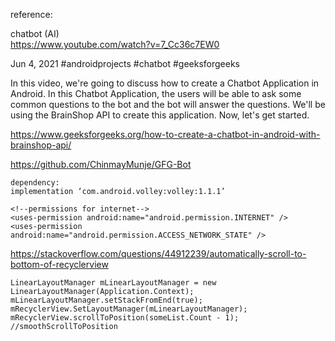 reference: 

chatbot (AI)  
https://www.youtube.com/watch?v=7_Cc36c7EW0

Jun 4, 2021  #androidprojects #chatbot #geeksforgeeks

In this video, we're going to discuss how to create a Chatbot Application in Android. In this Chatbot Application, the users will be able to ask some common questions to the bot and the bot will answer the questions. We'll be using the BrainShop API to create this application. Now, let's get started.

https://www.geeksforgeeks.org/how-to-create-a-chatbot-in-android-with-brainshop-api/

https://github.com/ChinmayMunje/GFG-Bot

```
dependency:   
implementation ‘com.android.volley:volley:1.1.1’
 
<!--permissions for internet-->  
<uses-permission android:name="android.permission.INTERNET" />  
<uses-permission android:name="android.permission.ACCESS_NETWORK_STATE" />  
```



https://stackoverflow.com/questions/44912239/automatically-scroll-to-bottom-of-recyclerview

```
LinearLayoutManager mLinearLayoutManager = new LinearLayoutManager(Application.Context);
mLinearLayoutManager.setStackFromEnd(true); 
mRecyclerView.SetLayoutManager(mLinearLayoutManager);
mRecyclerView.scrollToPosition(someList.Count - 1);
//smoothScrollToPosition 
```
